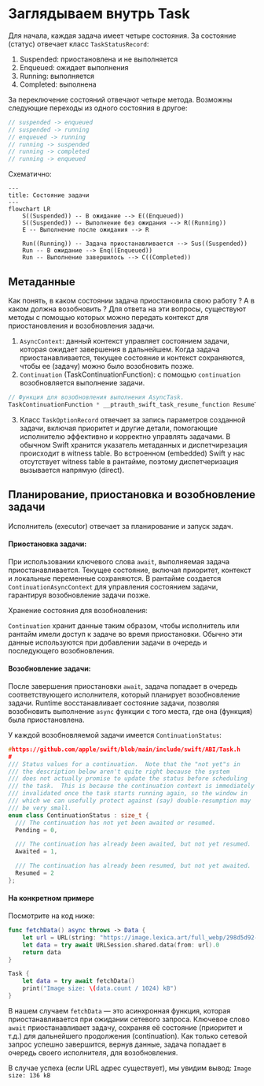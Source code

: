 # Заглядываем внутрь Task

Для начала, каждая задача имеет четыре состояния. За состояние (статус) отвечает класс `TaskStatusRecord`:

1. Suspended: приостановлена и не выполняется
2. Enqueued: ожидает выполнения
3. Running: выполняется
4. Completed: выполнена

За переключение состояний отвечают четыре метода. Возможны следующие переходы из одного состояния в другое:

```swift
// suspended -> enqueued
// suspended -> running
// enqueued -> running
// running -> suspended
// running -> completed
// running -> enqueued
```

Схематично:

```mermaid
---
title: Состояние задачи
---
flowchart LR
    S((Suspended)) -- В ожидание --> E((Enqueued))
    S((Suspended)) -- Выполнение без ожидания --> R((Running))
    E -- Выполнение после ожидания --> R
    
    Run((Running)) -- Задача приостанавливается --> Sus((Suspended))
    Run -- В ожидание --> Enq((Enqueued))
    Run -- Выполнение завершилось --> C((Completed))
```

## Метаданные

Как понять, в каком состоянии задача приостановила свою работу ? А в каком должна возобновить ?
Для ответа на эти вопросы, существуют методы с помощью которых можно передать контекст для приостановления и возобновления задачи.

1. `AsyncContext`: данный контекст управляет состоянием задачи, которая ожидает завершения в дальнейшем. Когда задача приостанавливается, текущее состояние и контекст сохраняются, чтобы ее (задачу) можно было возобновить позже.
2. `Continuation` (TaskContinuationFunction): с помощью `continuation` возобновляется выполнение задачи.

```cpp
// Функция для возобновления выполнения AsyncTask.
TaskContinuationFunction * __ptrauth_swift_task_resume_function ResumeTask;
```

3. Класс `TaskOptionRecord` отвечает за запись параметров созданной задачи, включая приоритет и другие детали, помогающие исполнителю эффективно и корректно управлять задачами.
В обычном Swift хранится указатель метаданных и диспетчирезация происходит в witness table.
Во встроенном (embedded) Swift у нас отсутствует witness table в рантайме, поэтому диспетчеризация вызывается напрямую (direct).

<!-- /// Describes type information and offers value methods for an arbitrary concrete
/// type in a way that's compatible with regular Swift and embedded Swift. In
/// regular Swift, just holds a Metadata pointer and dispatches to the value
/// witness table. In embedded Swift, because we do not have any value witness
/// tables present at runtime, the witnesses are stored and referenced directly.
///
/// This structure is created from swift_task_create, where in regular Swift, the
/// compiler provides the Metadata pointer, and in embedded Swift, a
/// TaskOptionRecord is used to provide the witnesses. -->

## Планирование, приостановка и возобновление задачи

Исполнитель (executor) отвечает за планирование и запуск задач.
<!-- Executors: An executor is responsible for scheduling and running tasks. ExecutorRef manages references to executors, ensuring that tasks are resumed on the correct executor, which can be a global concurrent queue or a custom executor.
Job Interface: The Job interface represents a unit of work that an executor can run. Both tasks and continuations are implemented as jobs, allowing them to be scheduled and executed efficiently. -->

#### Приостановка задачи:

При использовании ключевого слова `await`, выполняемая задача приостанавливается.
Текущее состояние, включая приоритет, контекст и локальные переменные сохраняются.
В рантайме создается `ContinuationAsyncContext` для управления состоянием задачи, гарантируя возобновление задачи позже.

Хранение состояния для возобновления:

`Continuation` хранит данные таким образом, чтобы исполнитель или рантайм имели доступ к задаче во время приостановки. Обычно эти данные используются при добавлении задачи в очередь и последующего возобновления.

#### Возобновление задачи:

После завершения приостановки `await`, задача попадает в очередь соответствующего исполнителя, который планирует возобновление задачи.
Runtime восстанавливает состояние задачи, позволяя возобновить выполнение `async` функции с того места, где она (функция) была приостановлена.

У каждой возобновляемой задачи имеется `ContinuationStatus`:

```cpp
#https://github.com/apple/swift/blob/main/include/swift/ABI/Task.h
#
/// Status values for a continuation.  Note that the "not yet"s in
/// the description below aren't quite right because the system
/// does not actually promise to update the status before scheduling
/// the task.  This is because the continuation context is immediately
/// invalidated once the task starts running again, so the window in
/// which we can usefully protect against (say) double-resumption may
/// be very small.
enum class ContinuationStatus : size_t {
  /// The continuation has not yet been awaited or resumed.
  Pending = 0,

  /// The continuation has already been awaited, but not yet resumed.
  Awaited = 1,

  /// The continuation has already been resumed, but not yet awaited.
  Resumed = 2
};
```

#### На конкретном примере

Посмотрите на код ниже:

```swift
func fetchData() async throws -> Data {
    let url = URL(string: "https://image.lexica.art/full_webp/298d5d92-5735-4474-ba0c-6d6b418df251")!
    let data = try await URLSession.shared.data(from: url).0
    return data
}

Task {
    let data = try await fetchData()
    print("Image size: \(data.count / 1024) kB")
}
```

В нашем случаем `fetchData` — это асинхронная функция, которая приостанавливается при ожидании сетевого запроса.
Ключевое слово `await` приостанавливает задачу, сохраняя её состояние (приоритет и т.д.) для дальнейшего продолжения (continuation).
Как только сетевой запрос успешно завершится, вернув данные, задача попадает в очередь своего исполнителя, для возобновления.

В случае успеха (если URL адрес существует), мы увидим вывод: `Image size: 136 kB`
